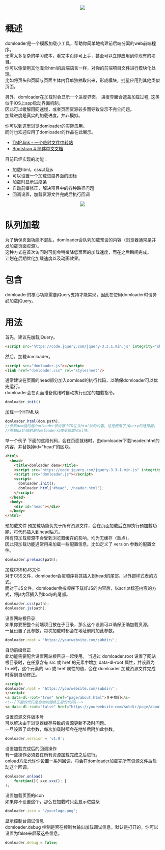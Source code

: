 <p align="center">
<img src="https://github.com/tmplink/domloader/blob/master/images/struct.png?raw=true"/>
</p>

# 概述
domloader是一个模版加载小工具，帮助你简单地构建前后端分离的web前端程序。  
无需太多复杂的学习成本，看完本页即可上手，甚至可以立即应用到你现有的项目。  
你可以像使用其他混合html的后端语言一样，对你的前端项目文件进行模块化处理。   
比如将页头和页脚与页面主体内容单独抽取出来，形成模块，批量应用到其他类似页面。  

另外，domloader在加载时会显示一个进度界面。 
进度界面会遮盖加载过程, 这类似于iOS上app启动界面机制。  
因此可以缓解因网速慢，或者页面资源较多而导致显示不完全问题。   
加载进度是真实的加载进度，并非模拟。  

你可以到这里浏览domloader的实际应用。  
同时也欢迎应用了domloader的作品在此展示。  

* [TMP.link - 一个临时文件中转站](http://tmp.link)   
* [Bootstrap 4 简体中文文档](http://bs4.vx.link) 

目前已经实现的功能：
* 加载html，css以及js
* 可以设置一个加载进度界面的图标
* 加载时显示进度条
* 自动前缀修正，解决项目中的各种路径问题
* 回调设置，加载资源文件完成后执行回调

<p align="center">
<img src="https://github.com/tmplink/domloader/blob/master/images/demo.png?raw=true"/>
</p>

# 队列加载
为了确保页面功能不混乱，domloader会队列加载预设的内容（浏览器通常是并发加载页面资源）。   
这种方式在首次访问时可能会稍微降低页面的加载速度，而在之后瞬间完成。  
计划在后期优化加载速度以及动画效果。

# 包含
domloader的核心功能需要jQuery支持才能实现，因此在使用domloader时请务必加载jQuery。

# 用法
首先，建议先加载jQuery。

```html
<script src="https://code.jquery.com/jquery-3.3.1.min.js" integrity="sha256-FgpCb/KJQlLNfOu91ta32o/NMZxltwRo8QtmkMRdAu8=" crossorigin="anonymous"></script>
````

然后，加载domloader。

```html
<script src="domloader.js"></script>
<link href="domloader.css" rel="stylesheet"/>
````

通常建议在页面的head部分加入domload的执行代码，以确保domloader可以优先运行。  
domloader会在页面准备就绪时自动执行设定的加载指令。

```javascript
domloader.init()
```

加载一个HTML块
```javascript
domloader.html(dom,path);
//参数dom指的是domloader该向哪个ID注入html块的内容。这是使用了jQuery的选择器。
//参数path指的是domloader从哪里获取html块。
```
举一个例子
下面的这段代码，会在页面就绪时，由domloader下载header.html的内容，并替换掉id="head"的区块。
```html
<html>
  <head>
    <title>domloader demo</title>
    <script src="https://code.jquery.com/jquery-3.3.1.min.js" integrity="sha256-FgpCb/KJQlLNfOu91ta32o/NMZxltwRo8QtmkMRdAu8=" crossorigin="anonymous"></script>
    <script src="domloader.js"></script>
    <script>
      domloader.init();
      domloader.html('#head','/header.html');
    </script>
  </head>
  <body>
    <div id="head"></div>
  </body>
</html>
```

预加载文件
预加载功能优先于所有资源文件，会在页面加载后立即执行预加载功能，将代码插入到head后方。  
所有预加载资源不会受到浏览器缓存的影响，均为无缓存（重点）。  
因此预加载功能通常用来加载一些配置信息，比如定义了 version 参数的配置文件。
```javascript
domloader.preload(path);
```

加载CSS和JS文件  
对于CSS文件，domloader会按顺序将其插入到head的尾部，以外部样式表的方式。  
而对于JS文件，domloader会按顺序下载好JS的内容后，以script标签内嵌的方式，将js内容插入到body的尾部。   
```javascript
domloader.css(path);
domloader.js(path);
```

设置网站根目录  
如果你要把整个前端项目放在子目录，那么这个设置可以确保正确加载资源。    
一旦设置了此参数，每次加载时都会在地址前附加此参数。   
```javascript
domloader.root = 'https://yourwebsite.com/subdir/';
```

自动前缀修正  
此功能需要配合设置网站根目录一起使用。
当通过 domloader.root 设置了网站根目录时，在任意含有 src 或 href 的元素中增加 data-dl-root 属性，并设置为 true时，这个元素的 src 或 href 属性的值，会在 domloader 加载资源文件完成时得到自动修正。
```html
<script>
domloader.root = 'https://yourwebsite.com/subdir/';
</script>
<a data-dl-root="true" href="page/about.html">关于我们</a>
<!--[下面的代码是自动前缀修正后的代码]-->
<a data-dl-root="false" href="https://yourwebsite.com/subdir/page/about.html">关于我们</a>
```

设置资源文件版本号  
可以解决由于浏览器缓存导致的资源更新不及时问题。    
一旦设置了此参数，每次加载时都会在地址后附加此参数。   
```javascript
domloader.version = 'v1.0';
```

设置加载完成后的回调操作  
有一些操作必须要在所有资源加载完成之后进行。    
onload方法允许你设置一系列回调，将会在domloader加载完所有资源文件后启动这个回调。   
```javascript
domloader.onload(
    function(){ xxx.xxx(); }
); 
```

设置加载页面的icon    
如果你不设置这个，那么在加载时只会显示进度条   
```javascript
domloader.icon = '/yourlogo.png';
```

显示控制台调试信息  
domloader.debug 控制是否在控制台输出加载调试信息。默认是打开的，你可以设置为false来屏蔽这些信息。  
```javascript
domloader.debug = false;
```
